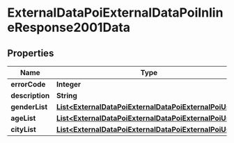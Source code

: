 # ExternalDataPoiExternalDataPoiInlineResponse2001Data

## Properties
Name | Type | Description | Notes
------------ | ------------- | ------------- | -------------
**errorCode** | **Integer** |  | 
**description** | **String** |  | 
**genderList** | [**List&lt;ExternalDataPoiExternalDataPoiExternalPoiUser&gt;**](ExternalDataPoiExternalDataPoiExternalPoiUser.md) |  |  [optional]
**ageList** | [**List&lt;ExternalDataPoiExternalDataPoiExternalPoiUser&gt;**](ExternalDataPoiExternalDataPoiExternalPoiUser.md) |  |  [optional]
**cityList** | [**List&lt;ExternalDataPoiExternalDataPoiExternalPoiUser&gt;**](ExternalDataPoiExternalDataPoiExternalPoiUser.md) |  |  [optional]
